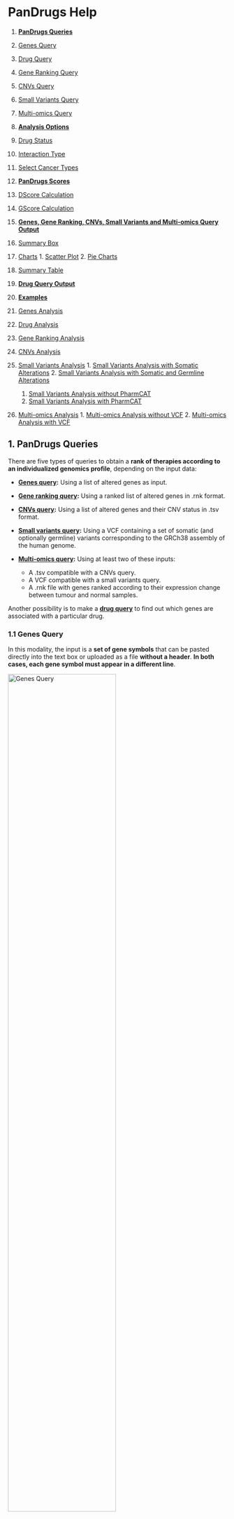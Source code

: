 # PanDrugs Help

1. **[PanDrugs Queries](#!/help#pandrugs-queries)**
  1. [Genes Query](#!/help#genes-query)
  2. [Drug Query](#!/help#drug-query)
  3. [Gene Ranking Query](#!/help#gene-ranking-query)
  4. [CNVs Query](#!/help#cnvs-query)
  5. [Small Variants Query](#!/help#vcf-query)
  6. [Multi-omics Query](#!/help#multi-omics-query)


2. **[Analysis Options](#!/help#analysis-options)**
  1. [Drug Status](#!/help#drugs-status)
  2. [Interaction Type](#!/help#interaction-type)
  3. [Select Cancer Types](#!/help#select-cancer-types)


3. **[PanDrugs Scores](#!/help#pandrugs-scores)**
  1. [DScore Calculation](#!/help#dscore-calculation)
  2. [GScore Calculation](#!/help#gscore-calculation)


4. **[Genes, Gene Ranking, CNVs, Small Variants and Multi-omics Query Output](#!/help#genes-gene-rank-cnvs-vcf-and-multi-omics-query-output)**
  1. [Summary Box](#!/help#summary-box)
  2. [Charts](#!/help#drug-status-level)
    1. [Scatter Plot](#!/help#scatter-plot)
    2. [Pie Charts](#!/help#pie-charts)
  3. [Summary Table](#!/help#summary-table)


5. **[Drug Query Output](#!/help#drug-query-output)**


6. **[Examples](#!/help#examples)**
  1. [Genes Analysis](#!/help#examples-genes-query)
  2. [Drug Analysis](#!/help#examples-drug-query)
  3. [Gene Ranking Analysis](#!/help#examples-gene-ranking-query)
  4. [CNVs Analysis](#!/help#examples-cnvs-query)
  5. [Small Variants Analysis](#!/help#examples-vcf-query)
    1. [Small Variants Analysis with Somatic Alterations](#!/help#examples-vcf-query-somatic-variants)
    2. [Small Variants Analysis with Somatic and Germline Alterations](#!/help#examples-vcf-query-somatic-germline-variants)
      1. [Small Variants Analysis without PharmCAT](#!/help#examples-vcf-query-no-pharmcat)
      2. [Small Variants Analysis with PharmCAT](#!/help#examples-vcf-query-pharmcat)
  6. [Multi-omics Analysis](#!/help#examples-multi-omics-query)
    1. [Multi-omics Analysis without VCF](#!/help#examples-multi-omics-query-wo-vcf)
    2. [Multi-omics Analysis with VCF](#!/help#examples-multi-omics-query-w-vcf)


## 1. PanDrugs Queries<a name="pandrugs-queries"></a>
There are five types of queries to obtain a **rank of therapies according to an individualized genomics profile**, depending on the input data:

  - **[Genes query](#!/help#genes-query):** Using a list of altered genes as input.
  - **[Gene ranking query](#!/help#gene-ranking-query):** Using a ranked list of altered genes in .rnk format.
  - **[CNVs query](#!/help#gene-ranking-query):** Using a list of altered genes and their CNV status in .tsv format.
  - **[Small variants query](#!/help#vcf-query):** Using a VCF containing a set of somatic (and optionally germline) variants corresponding to the GRCh38 assembly of the human genome.
  - **[Multi-omics query](#!/help#multi-omics-query):** Using at least two of these inputs:
    
    - A .tsv compatible with a CNVs query.
    - A VCF compatible with a small variants query.
    - A .rnk file with genes ranked according to their expression change between tumour and normal samples.

Another possibility is to make a **[drug query](#!/help#drug-query)** to find out which genes are associated with a particular drug.

### 1.1 Genes Query<a name="genes-query"></a>
In this modality, the input is a **set of gene symbols** that can be pasted directly into the text box or uploaded as a file **without a header**. **In both cases, each gene symbol must appear in a different line**.

<div style="text-align: left;"><img src="genes-query-01.png" alt="Genes Query" height="70%" width="70%"/>

### 1.2 Drug Query<a name="drug-query"></a>
**A single drug** can be queried to explore its connection with the genes in the database. PanDrugsdb contains information about drug synonyms. So, as you type a drug name, several suggestions matching your query will appear.

<div style="text-align: left;"><img src="drug-query-01.png" alt="Drug Query" height="70%" width="70%"/>

### 1.3 Gene Ranking Query<a name="gene-ranking-query"></a>
In this type of query, it is possible to upload a **ranked list of genes as a [.rnk file](https://software.broadinstitute.org/cancer/software/gsea/wiki/index.php/Data_formats#RNK:_Ranked_list_file_format_.28.2A.rnk.29)**.

This file must consist of two tab-delimited columns containing gene symbols and the ranking metric, respectively. Each gene symbol must appear in a different line. 

The ranking metric will be scaled between 0 and 1 and will be treated as a user-supplied [GScore](#!/help#gscore-calculation), overwriting the pre-computed one.

<div style="text-align: left;"><img src="gene-ranking-query-01.png" alt="Gene Ranking Query" height="70%" width="70%"/>

### 1.4 CNVs Query<a name="cnvs-query"></a>
In this modality, you can upload a **tab-delimited file without headers** formed by two columns. The first one must contain a **gene symbol** per line. The second column must indicate the **CNV status** of the corresponding gene (either "AMP" for amplification or "DEL" for deletion). **Diploid genes must not be listed in this file**.

<div style="text-align: left;"><img src="cnvs-query-01.png" alt="CNVs Query" height="70%" width="70%"/>

### 1.5 Small Variants Query<a name="vcf-query"></a>
In this type of query, you must upload a **[VCF](https://samtools.github.io/hts-specs/VCFv4.2.pdf)** containing somatic and, optionally, germline variants. The genomic coordinates in this VCF must correspond to the GRCh38 assembly of the human genome.

**If the input VCF contains germline variants, there is an option to run [PharmCAT](https://pharmcat.org) and include the [Clinical Pharmacogenetics Implementation Consortium (CPIC)](https://cpicpgx.org) guidelines in the final ranking returned by PanDrugs**. To do so, the **input VCF must contain genotype data with one or two sample columns**. These are the two accepted formats:

- **Ideally**, a VCF with **two sample columns named "tumor" and "normal"** detailing the genotypes of the corresponding variant in each sample. Please note that, while the order of the sample columns is indifferent, **the names must be exactly "tumor" and "normal"**.
- A VCF with a **single sample column** containing somatic and germline variants all together. In this case, **there are no requirements regarding the name of the sample column**.

<div style="text-align: left;"><img src="vcf-query-01.png" alt="Small Variants Query" height="70%" width="70%"/>

To create a new analysis, click on <span style="color:#50AC50">**New variants analysis...**</span> and then select a valid VCF file. You can click on <span style="color:#50AC50">**PharmCAT analysis**</span> and optionally upload a .tsv file with genotypes called outside PharmCAT. Moreover, you can provide a meaningful name for the job. Finally, click on <span style="color:#50AC50">**Submit VCF**</span>.

<div style="text-align: left;"><img src="vcf-query-02.png" alt="New VCF Analysis" height="40%" width="40%"/>

A message indicating that the computation has been successfully submitted will appear. In this message, you will get a link to follow the computation progress.

<div style="text-align: left;"><img src="vcf-query-03.png" alt="Small Variants Query Submission Message" height="40%" width="40%"/>

Moreover, if you come back to the <span style="color:#50AC50">**Small Variants**</span> tab or follow the link, you will notice a progress bar associated with your job. As the computation progresses, the completion of the different steps will be indicated in this progress bar.

<div style="text-align: left;"><img src="vcf-query-04.png" alt="Progress Bar" height="70%" width="70%"/>

During this process, the somatic variants included in the VCF are annotated using Ensembl's [Variant Effect Predictor (VEP)](https://www.ensembl.org/info/docs/tools/vep/index.html) and additional databases. With these annotations, a Variant Score (VScore) is computed for each variant. The final GScore is then calculated as the maximum VScore for the principal transcript of each gene.

If you clicked on <span style="color:#50AC50">**PharmCAT analysis**</span>, the germline variants will be used to query PharmCAT to retrieve the CPIC recommendations.

Finally, when the progress bar is complete, you can query PanDrugsdb and obtain a ranking of treatments **tailored to the provided genomics profile**. If you clicked on <span style="color:#50AC50">**PharmCAT analysis**</span>, PanDrugs output will contain CPIC guidelines (if any) for the ranked drugs and a link to PharmCAT's report.

Moreover, it is possible to download a tab-delimited file with the annotations for each somatic variant and the corresponding VScore by clicking on <span style="color:#50AC50">**Download VScores**</span> or the PharmCAT report by clicking on <span style="color:#50AC50">**PharmCAT report**</span>.

<div style="text-align: left;"><img src="vcf-query-05.png" alt="Progress Bar Completed" height="70%" width="70%"/>

If you are logged in PanDrugs, the results of the query will be stored in your account. You will be able to access any previous analyses done within the last 6 months and select one of them to make a new query. You can register [here](https://pandrugs.sing-group.org/#!/login). **Note that the germline variants used to query PharmCAT are deleted immediately and are not stored in our servers**.

### 1.6 Multi-omics Query<a name="multi-omics-query"></a>
You can perform a multi-omics query in case you have at least two of these inputs for the same patient:

  - CNV data
  - A VCF
  - Expression data

<div style="text-align: left;"><img src="multi-omics-query-01.png" alt="Multi-omics Query" height="100%" width="100%"/>

In this type of query, the expression data can be uploaded as a **[.rnk file](https://software.broadinstitute.org/cancer/software/gsea/wiki/index.php/Data_formats#RNK:_Ranked_list_file_format_.28.2A.rnk.29)**.

This file must consist of two tab-delimited columns containing gene symbols and the ranking metric, respectively. Each gene symbol must appear in a different line and **the ranking metric must reflect the expression change between tumour and normal samples** (e.g. a differential expression test statistic).

The files containing CNV information and the VCF must be as detailed in sections [CNVs Query](#!/help#cnvs-query) and [Small Variants Query](#!/help#vcf-query), respectively.

If expression data is available, PanDrugs will compute the 90th percentile of the expression metric and will assign an expression label to each gene in the .rnk file:

- **Highly Overexpressed:** Genes with an expression metric above the 90th percentile.
- **Overexpressed:** Genes with an expression metric > 0.
- **Underexpressed:** Genes with an expression metric < 0.
- **Not Expressed:** Genes with no expression information (i.e. genes that appear in any other input).

Then, PanDrugs will query its database with the genes with known CNV status information, if available. Moreover, if there is a VCF, PanDrugs runs a small variants query (with an optional call to PharmCAT) as [detailed before](#!/help#vcf-query). The output table will contain annotations for each drug-associated gene, including its SNV, CNV and expression status, when available.

## 2. Analysis Options<a name="analysis-options"></a>

Those queries based on genes ([genes](#!/help#genes-query), a [gene ranking](#!/help#gene-ranking-query), [CNVs](#!/help#cnvs-query) and [small variants](#!/help#vcf-query)) can be adjusted using the panel of analysis options.

PanDrugs2 includes two analysis modes: the **clinical mode**, which filters out experimental drugs and pathway member associations from the query results, and the **discovery mode**, which allows the selection of all possible filters to expand the therapeutic options suggested by PanDrugs.

<div style="text-align: left;"><img src="analysis-options.png" alt="Analysis Options" height="60%" width="60%"/>

### 2.1 Drug Status<a name="drugs-status-level"></a>

Allows filtering therapeutic options according to their approval status for cancer or other pathologies. The options are:

**Cancer:**

- **FDA approved:** FDA-approved drugs for cancer treatment.
- **Clinical trials:** Drugs in clinical trials for cancer treatment.

**Other pathologies:**

- **FDA approved:** FDA-approved drugs for other conditions or pathologies.
- **Clinical trials:** Drugs in clinical trials for the treatment of other conditions or pathologies.
- **Experimental:** Compounds in the pre-clinical stage.

By default, the clinical mode is selected so the results include approved drugs or drugs in clinical trials for cancer or other pathologies.

### 2.2 Interaction Type<a name="interaction-type"></a>

Allows filtering therapeutic options according to the type of drug-gene interaction:

- **Direct target<img src="direct-target-interaction.svg" alt="Direct Target" height="25" width="85" style="vertical-align:middle;"/>:** Show drugs that directly target any input gene that contributes to a disease phenotype (e.g. *BRAF* is a direct target of vemurafenib).

- **Biomarker<img src="biomarker-interaction.svg" alt="Biomarker" height="25" width="85" style="vertical-align:middle;"/>:** Show drugs whose response is associated, based on clinical or pre-clinical evidence, with the genetic status of any input gene (e.g. *BRCA*-mutated cancers responding to PARP inhibitors).

- **Genetic dependency<img src="genetic-dependency-interaction.svg" alt="Pathway Member" height="25" width="135" style="vertical-align:middle;"/>**: Show drugs that target any druggable gene upon which an input gene functionally depends (e.g. patients with *BRAF* GoF treated with BRAF and MEK inhibitors can develop resistance involving MAPK signalling reactivation. Thus, PanDrugs suggests targeting *MAP2K1* in tumours with *BRAF* GoF).

- **Pathway member<img src="pathway-member-interaction.svg" alt="Pathway Member" height="25" width="135" style="vertical-align:middle;"/>:** Show drugs that target any downstream druggable genes within the pathway of the input genes (e.g. patients with mutations in *TSC1/2* respond to downstream inhibition of the mTOR pathway).

By default, the clinical mode is selected so the results include all types of drug-gene interactions except for pathway members.

### 2.3 Select Cancer Types<a name="select-cancer-types"></a>

Allows to filter therapeutic options **approved for specific cancer types**. **Drugs in clinical trials or experimental drugs associated with the input genes will be shown independently of this filter**. If you want your output to only contain approved drugs for the selected cancer types, **you must also filter by FDA-approved drugs for cancer** (see [Drug Status](#!/help#drugs-status-level) section).

By default, all cancer types are selected.

## 3. PanDrugs Scores<a name="pandrugs-scores"></a>

PanDrugs **ranks the results based on** two scores: the **Drug Score (DScore)** and the **Gene Score (GScore)**.

- The **DScore** measures the **suitability of the treatment** according to the drug indication and status, type of drug-gene association and curation level of the sources. It **ranges from -1 to 1**, with the negative values corresponding to resistance and the positive values corresponding to sensitivity.

- The **GScore** measures the **biological relevance of a gene in the tumoral process and its druggability**. It is estimated according to gene essentiality, tumor vulnerability, relevance of the gene in cancer, its druggability level, the biological impact of mutations, the frequency of gene alterations and their clinical implications. The GScore **ranges from 0 to 1**.

### 3.1 DScore Calculation<a name="dscore-calculation"></a>

This score has been calculated according to the drug indication for cancer or other diseases, its approval status and the type of direct drug-gene association (direct target or biomarker). Moreover, the sign of the pre-computed DScore indicates the direction of the drug response (sensitivity or resistance).

| Disease                           | Drug Status     | Druggable Gene | Pre-computed DScore |
| --------------------------------- | --------------- | -------------- | ------------------- |
| Cancer                            | Approved        | Direct target  | ±1                  |
|                                   |                 | Biomarker      | ±0.9                |
| Other (in cancer clinical trials) |                 | Direct target  | ±0.8                |
|                                   |                 | Biomarker      | ±0.7                |
| Cancer                            | Clinical Trials | Direct target  | ±0.6                |
|                                   |                 | Biomarker      | ±0.5                |
| Other                             | Approved        | Direct target  | ±0.4                |
|                                   |                 | Biomarker      | ±0.3                |
|                                   | Clinical Trials | Direct target  | ±0.2                |
|                                   |                 | Biomarker      | ±0.1                |
|                                   | Experimental    | Direct target  | ±0.0008             |
|                                   |                 | Biomarker      | ±0.0004             |

The final DScore reported by PanDrugs depends on the type of query:
  
  - **After a Drug Query:** The table shows the pre-computed DScore of each drug-gene association.

  - **After any other query:** The table shows a final DScore for each individual drug. PanDrugs modifies the pre-computed DScore in absolute value to account for the approval status of the drug, the number of associated genes, their interactions with the drug and the curation level of the sources. The final DScore is then assigned to the maximum modified pre-computed DScore in absolute value multiplied by its original sign. If there are two maximum values with an opposed sign, the final DScore will be positive. Moreover, if the mutation of a drug-associated gene confers <span style="color:#7F0004">**resistance**</span> to the drug and the alteration of another associated gene indicates <span style="color:#2F7658">**sensitivity**</span>, that drug will be assigned the label <img src="response-both.svg" alt="Both" height="35" width="38" style="vertical-align:middle;"/>.

### 3.2 GScore Calculation<a name="gscore-calculation"></a>

PanDrugsdb stores pre-computed GScores for each gene symbol. This score has been calculated according to gene essentiality, tumour vulnerability, the relevance of the gene in cancer and its druggability level.

Depending on the type of query, the GScore can suffer modifications:
  
  - **After a drug, genes or CNVs query:** The GScore is equal to the pre-computed GScore.

  - **After a gene ranking query:** The GScore is computed by scaling the ranking metric between 0 and 1.

  - **After a small variants query:** A Variant Score (VScore) is computed for each variant taking into account their biological impact, their frequency, their clinical implications and the pre-computed GScore of the corresponding gene. The GScore is then calculated as the maximum VScore for the principal isoform of each gene.

  - **After a multi-omics query:** There can be two types of GScores:

    - **For the variants in the VCF:** The GScore is computed from VScores as in a small variants query.
    - **For the genes in the CNV file:** The GScore is computed as in a CNVs Query.

    If a gene has small variants and CNVs, the GScore computed from VScores has priority over the other GScore.
  
Except for the drug queries, the final PanDrugs ranking shows a collapsed GScore for each treatment, which is the maximum GScore among all drug-gene associations. PanDrugs collapsed table can be expanded to retrieve each individual GScore.

## 4. Genes, Gene Ranking, CNVs, Small Variants and Multi-omics Query Output<a name="genes-gene-rank-cnvs-vcf-and-multi-omics-query-output"></a>

Once the query has been completed, a summary box with the execution details, some plots and a summary table with a drug ranking will appear.

### 4.1 Summary Box<a name="summary-box"></a>

This box details the total number of queried genes as well as the number of genes present and absent in PanDrugsdb. Morever, it specifies the type of query in the title and the [analysis options](#!/help#analysis-options) that were selected. If you made a [Small Variants Query](#!/help#vcf-query) with <span style="color:#50AC50">**PharmCAT analysis**</span>, the full PharmCAT's report will be available for download at the summary box.

<div style="text-align: left;"><img src="summary-box-01.png" alt="Summary Box" height="100%" width="100%"/>

### 4.2 Charts<a name="drug-status-level"></a>

#### 4.2.1 Scatter Plot<a name="scatter-plot"></a>

In this plot, the x and y axes represent the DScore and GScore for each drug, respectively. Positive values of the x axis correspond to sensitivity assignations and negative values represent resistance associations.

The ranked therapies are plotted as points with different shapes, colors and sizes:

- **Shape** indicates the type of drug-gene association.
- **Color** indicates the approval status of the drug.
- **Size** is proportional to the final GScore/DScore ratio.

Moreover, we define two thresholds: DScore = 0.7 and GScore = 0.6 to divide the scatter plot into quadrants. The area above both thresholds is shaded in green and includes the drugs labelled as **Best Therapeutic Candidates (BTC)**.

You can click and drag the cursor to select any plot region you want to zoom in. In addition, the scatter plot can be printed or downloaded in different formats (PNG, JPEG, PDF or SVG) by clicking on this icon: <img src="download-icon.png" alt="Download Icon" height="15" width="15"/>.

<div style="text-align: left;"><img src="scatter-plot-01.svg" alt="Scatter Plot" height="80%" width="80%"/>

<div style="text-align: left;"><img src="scatter-plot-02.svg" alt="Scatter Plot Zoom In" height="80%" width="80%"/>

#### 4.2.2 Pie Charts<a name="pie-charts"></a>

**Drugs by approval status**

This chart shows the percentage of ranked therapies in each approval status group (<span style="color:#34BD85">Approved</span>, <span style="color:#FFCD46">Clinical Trials</span> or <span style="color:#337DB5">Experimental</span>).

<div style="text-align: left;"><img src="pie-chart-01.svg" alt="Pie Chart Approval Status" height="70%" width="70%"/>

**Drugs by family**

This chart shows the percentage of ranked therapies that belongs to each drug family.

<div style="text-align: left;"><img src="pie-chart-02.svg" alt="Pie Chart Drug Family" height="70%" width="70%"/>

These two charts can also be printed or downloaded in different formats (PNG, JPEG, PDF or SVG) by clicking on this icon: <img src="download-icon.png" alt="Download Icon" height="18" width="18" style="vertical-align:middle;"/>.

### 4.3 Summary Table<a name="summary-table"></a>

The summary table shows the therapeutic options returned by PanDrugs ranked first by DScore and then by GScore. This table has the following columns:

**1. Gene(s):** Queried genes that have an association with the corresponding drug in PanDrugsdb. Each gene symbol is linked to its page at the [NCBI](https://www.ncbi.nlm.nih.gov/gene).

**2. Drug:** Compound's name. Each drug is linked to its page in [PubChem](https://pubchem.ncbi.nlm.nih.gov).

**3. Interaction:** Drug-gene relationship between the genes and the drug. The value of this column in the collapsed table corresponds to the drug-gene pair with the highest DScore and GScore. Options are:

  - **Direct:** The altered gene is the target or the biomarker of the drug.

    - **Direct target <img src="direct-target-interaction.svg" alt="Direct Target" height="25" width="85" style="vertical-align:middle;"/>**
    - **Biomarker <img src="biomarker-interaction.svg" alt="Biomarker" height="25" width="85" style="vertical-align:middle;"/>**

  - **Indirect:** The drug's target is a gene related to the altered one.

    - **Pathway member<img src="pathway-member-interaction.svg" alt="Pathway Member" height="25" width="135" style="vertical-align:middle;"/>**
    <!-- - Genetic dependency <img src="genetic-dependency-interaction.svg" alt="Genetic Depedency" height="14" width="85"/> -->

**4. Drug status:** Approval status and cancer prescription for the approved drugs.

**5. Type of therapy:** Only available for drugs approved for cancer treatment. Options are:

  - **Targeted therapy:** Drugs that specifically attack cancer cells.
  - **Chemotherapy:** Drugs that kill fast-growing cells.
  - **Immunotherapy:** Drugs that boost or change how the immune system works in order to fight against cancer.
  - **Hormone therapy:** Suppression of certain hormones that can prompt or help in the tumor growth.
  - **Photodynamic therapy:** Use of light-sensitive drugs, called photosensitizing agents, along with light to kill cancer cells.

**6. Drug response:** <img src="response-sensitivity.svg" alt="Sensitivity" height="35" width="70" style="vertical-align:middle;"/> or <img src="response-resistance.svg" alt="Resistance" height="35" width="75" style="vertical-align:middle;"/> response, based on the gene alteration. Alerts are included in this area:

  - <img src="response-both.svg" alt="Both" height="35" width="38" style="vertical-align:middle;"/> If there is a predicted <span style="color:#7F0004">**resistance**</span> response to a drug based on a particular gene and another gene indicates <span style="color:#2F7658">**sensitivity**</span>, that drug will be assigned the label <span style="color:#295876">**both**</span> in the Drug response column. These indications should be reviewed to decide drug's suitability for a particular case, as sometimes the <span style="color:#2F7658">**sensitivity**</span> or <span style="color:#7F0004">**resistance**</span> response is dependent on a particular type of alteration. 
  - <img src="response-alert.svg" alt="Exclamation Mark" height="35" width="35" style="vertical-align:middle;"/> Sometimes, an exclamation mark appears as a warning, indicating that some information based on expert knowledge has to be taken into account.

**7. Family:** Drug family to which the compound belongs to. It is based on the [KEGG's Target-based Classification of Drugs](https://www.genome.jp/kegg-bin/get_htext?br08310.keg) and the [Connectivity Map (CMAP)](https://www.broadinstitute.org/connectivity-map-cmap) classification.

**8. Source(s):** Source(s) where the drug-gene interaction comes from. Each source name links to the original resource. Sources are:

  <img src="pandrugs-sources.png" alt="PanDrugs Sources" height="750" width="500" style="horizontal-align:left;"/>

**9. DScore:** Measures the suitability of the treatment. It ranges from -1 to 1, with the negative values corresponding to resistance and the positive values corresponding to sensitivity. For further information, please refer to [DScore Calculation](#!/help#dscore-calculation) section.

**10. GScore:** Measures the biological relevance of the gene in the tumoral process and its druggability. It ranges from 0 to 1. For further information, please refer to [GScore Calculation](#!/help#gscore-calculation) section.

**11. BTC:** The Best Therapeutic Candidates, with DScore > 0.7 and GScore > 0.6, are highlighted with a yellow star <img src="btc.png" alt="Best Therapeutic Candidate" height="25" width="25" style="vertical-align:middle;"/> in the BTC column.
  
**12. PharmCAT:** This column will appear after a [Small Variants Query](#!/help#vcf-query) or a [Multi-omics Query](#!/help#multi-omics-query) with <span style="color:#50AC50">**PharmCAT analysis**</span>. The drugs with CPIC recommendations will be labelled with one of these icons:

  - <img src="strongly-recommended.svg" alt="Strongly Recommended" height="35" width="35" style="vertical-align:middle;"/> **Strongly Recommended:** There is **strong** evidence to **recommend** the administration of this drug according to patient's germline variants.
  - <img src="moderately-recommended.svg" alt="Moderately Recommended" height="35" width="35" style="vertical-align:middle;"/> **Moderately Recommended:** There is **moderate** evidence to **recommend** the administration of this drug according to patient's germline variants.
  - <img src="warning.svg" alt="Warning" height="35" width="35" style="vertical-align:middle;"/> **Warning:** There are **several recommendations** for the same drug-variant association. These indications should be reviewed to decide which recommendation to follow based on the patient's population. 
  - <img src="moderately-not-recommended.svg" alt="Moderately not Recommended" height="35" width="35" style="vertical-align:middle;"/> **Moderately not Recommended:** There is **moderate** evidence to **not recommend** the administration of this drug according to patient's germline variants.
  - <img src="strongly-not-recommended.svg" alt="Strongly not Recommended" height="35" width="35" style="vertical-align:middle;"/> **Strongly not Recommended:** There is **strong** evidence to **not recommend** the administration of this drug according to patient's germline variants.

  All these icons are linked to the corresponding drug section in PharmCAT's report, which further explains the administration recommendation. The full PharmCAT's report can be downloaded from the [summary box](#!/help#summary-box).

**13. SNV:** This column will appear after a [Multi-omics Query](#!/help#multi-omics-query) with a VCF. A drug will be labelled with this icon <img src="small-variants.svg" alt="SNV" height="35" width="35" style="vertical-align:middle;"/> when any of its associated genes presents a somatic variant.

**14. CNV:** This column will appear after a [Multi-omics Query](#!/help#multi-omics-query) with a CNV file or a [CNVs Query](#!/help#cnvs-query). A drug will be labelled with this icon <img src="cnvs.svg" alt="CNV" height="35" width="35" style="vertical-align:middle;"/> when any of its associated genes presents a CNV (either an <!--<span style="color:#FFA42B">Amplification</span>--><img src="amplification.svg" alt="Sensitivity" height="40" width="85" style="vertical-align:middle;"/> or <!--<span style="color:#6E66D4">Deletion</span>--><img src="deletion.svg" alt="Sensitivity" height="40" width="60" style="vertical-align:middle;"/>).

**15. Expression:** This column will appear after a [Multi-omics Query](#!/help#multi-omics-query) with expression data. A drug will be labelled with this icon <img src="expression.svg" alt="Expression" height="35" width="35" style="vertical-align:middle;"/> when any of its associated genes is labelled as

  - <img src="highly-overexpressed-oncogene.svg" alt="Highly Overexpressed Oncogene" height="35" width="35" style="vertical-align:middle;"/> Highly Overexpressed <!--Oncogene-->Gene
  - <img src="overexpressed.svg" alt="Overexpressed" height="35" width="35" style="vertical-align:middle;"/> Overexpressed
  - <img src="underexpressed.svg" alt="Underexpressed" height="35" width="35" style="vertical-align:middle;"/> Underexpressed

Each row has **ADDITIONAL INFORMATION** that can be expanded clicking on the <img src="plus.png" alt="Expand Icon" height="18" width="20" style="vertical-align:middle;"/> button. Columns 6, 8 to 10 and 13 to 15 are further detailed for each gene involved in the drug assignation. Moreover, a new section for each gene is shown on the left. This section contains:

  - A sentence explaining the association between the drug and the gene.

  - The type of drug-gene ineraction for that gene. When this interaction is of type pathway member <img src="pathway-member-interaction.svg" alt="Pathway Member" height="25" width="135" style="vertical-align:middle;"/>, there is a button that shows a pop-up with a summary of the KEGG pathways the gene is involved in. Each pathway name has a link to a KEGG's visualization with the affected and targeted genes highlighted.

  - The type of alteration that drives the <span style="color:#2F7658">**sensitivity**</span>/<span style="color:#7F0004">**resistance**</span>/<span style="color:#295876">**both**</span> drug response.

  - A link to [PubMed](https://pubmed.ncbi.nlm.nih.gov) and [ClinicalTrials.gov](https://clinicaltrials.gov/ct2/home) with additional information regarding the drug-gene association.

  - **After a query with a VCF (either a [Small Variants](#!/help#vcf-query) or [Multi-omics Query](#!/help#multi-omics-query)):** Annotations for the variant affecting the gene are provided.

  - **After a [Multi-omics Query](#!/help#multi-omics-query):** A sentence explaning the coherence between the alterations found in the different input files is provided.

## 5. Drug Query Output<a name="drug-query-output"></a>

After making a [drug query](#!/help#drug-query) to retrieve the genes associated with a particular drug, the result consists of a summary box and a summary table similar to the one returned by other types of queries.

In this case, the summary box details the genes associated with the input drug according to PanDrugsdb. Moreover, it specifies the drug status and type of therapy.

<div style="text-align: left;"><img src="summary-box-02.png" alt="Summary Box After Drug Query" height="100%" width="100%"/>

In the [summary table](#!/help#summary-table), each row represents a gene associated with the input drug. The reported DScore and GScore are the pre-computed ones.

## 6. Examples<a name="examples"></a>

### 6.1. Genes Analysis<a name="examples-genes-query"></a>

Load <span style="color:#50AC50">**Example 3**</span> from [Genes Query tab](#!/query?tab=genes).

This list contains the genes involved in the PI3K-AKT-mTOR signaling pathway, which plays an important role in proliferation.

<div style="text-align: left;"><img src="genes-query-example-input.png" alt="Genes Query Input" height="100%" width="100%"/>

Do not modify any of the <span style="color:#50AC50">**Analysis options**</span> and click on the <span style="color:#50AC50">**Query**</span> button.

<u>**Output Interpretation**</u>

In the results page, you will see a summary box with the execution details, some plots and a summary table with the drug ranking (see [Genes, Gene Ranking, CNVs, Small Variants and Multi-omics Query Output](#!/help#genes-gene-rank-cnvs-vcf-and-multi-omics-query-output) section for further details).

Among the Best Therapeutic Candidates <img src="btc.png" alt="Best Therapeutic Candidate" height="20" width="20" style="vertical-align:middle;"/>, PanDrugs suggests Temsirolimus and Alpelisib.

<div style="text-align: left;"><img src="scatter-plot-02.svg" alt="Scatter Plot Genes Query" height="80%" width="80%"/>

If you take a look to the summary table, you will see that these two drugs have the highest DScore and GScore in the ranking. Also, they have multiple associations with several input genes, being the one with the highest DScore and GScore:

- A pathway member <img src="pathway-member-interaction.svg" alt="Pathway Member" height="25" width="135" style="vertical-align:middle;"/> for Temsirolimus
- A direct target <img src="direct-target-interaction.svg" alt="Direct Target" height="25" width="85" style="vertical-align:middle;"/> for Alpelisib

Moreover, Temsirolimus and Alpelisib are both targeted therapies approved for cancer and belong to the mTOR inhibitor and PI3K inhibitor families respectively.

<div style="text-align: left;"><img src="genes-query-output-01.png" alt="Genes Query Summary Table Collapsed" height="100%" width="100%"/>

If you expand Temsirolimus row by clicking on the <img src="plus.png" alt="Expand Icon" height="18" width="20" style="vertical-align:middle;"/> button you will notice that this drug suggestion is based on:

1. A pathway member association with *AKT1*, *AKT2*, *PDPK1*, *PIK3CA*, *PIK3R1*, *PIK3R2*, *RHEB*, *TSC1* and *TSC2*, which are downstream *MTOR*. You can click on <span style="color:#50AC50">**See pathways**</span> to retrieve more information regarding the functional pathways in which they are involved.
2. A direct target inhibition: *MTOR*.
3. Two response biomarkers: *PIK3CA* and *PTEN*.

You may also notice one alert <img src="response-alert.svg" alt="Exclamation Mark" height="25" width="25" style="vertical-align:middle;"/> in the **Drug response** column. This alert indicates that a *PTEN* deficiency is associated with reduced sensitivity to the drug.

<div style="text-align: left;"><img src="genes-query-output-02.png" alt="Genes Query Summary Table Expanded" height="100%" width="100%"/>

### 6.2. Drug Analysis<a name="examples-drug-query"></a>

<!--
[Query Palbociclib.](#!/query?tab=drugs)

Palbociclib is a targeted therapy approved in the treatment of breast cancer.

<div style="text-align: left;"><img src="drug-query-example-input.png" alt="Drug Query Input" height="50%" width="50%"/>

Click on the <span style="color:#50AC50">**Query**</span> button.

<u>**Output Interpretation**</u>

In the results page, you will see a summary box and a summary table similar to the one returned by other types of queries (see [Drug Query Output](#!/help#drug-query-output) section for further details).

<div style="text-align: left;"><img src="drug-query-output-01.png" alt="Drug Query Summary Box" height="100%" width="100%"/>

In the summary table, each row represents a gene associated with Palbociclib. We can observe examples for different drug-gene interaction categories:

- **Direct targets:** Such as *CDK4* or *CDK6*.
- **Biomarkers:** Such as *ERBB2*.

<div style="text-align: left;"><img src="drug-query-output-02.png" alt="Drug Query Summary Table Collapsed" height="100%" width="100%"/>
-->
[Query Temsirolimus.](#!/query?tab=drugs)

Temsirolimus is a targeted therapy approved in the treatment of kidney cancer.

<div style="text-align: left;"><img src="drug-query-example-input.png" alt="Drug Query Input" height="50%" width="50%"/>

Click on the <span style="color:#50AC50">**Query**</span> button.

<u>**Output Interpretation**</u>

In the results page, you will see a summary box and a summary table similar to the one returned by other types of queries (see [Drug Query Output](#!/help#drug-query-output) section for further details).

<div style="text-align: left;"><img src="drug-query-output-01.png" alt="Drug Query Summary Box" height="90%" width="90%"/>

In the summary table, each row represents a gene associated with Temsirolimus. We can observe examples for each one of the drug-gene interaction categories:

- **Direct targets:** Such as *MTOR*.
- **Biomarkers:** Such as *BRAF* or *KRAS*. Notice that *PTEN* entry has an alert <img src="response-alert.svg" alt="Exclamation Mark" height="25" width="25" style="vertical-align:middle;"/> that indicates that a *PTEN* deficiency is associated with reduced sensitivity to Temsirolimus.
- **Pathway members:** Such as *PIK3CA*, which is downstream the direct target *MTOR*.

<div style="text-align: left;"><img src="drug-query-output-02.png" alt="Drug Query Summary Table Collapsed" height="100%" width="100%"/>

### 6.3. Gene Ranking Analysis<a name="examples-gene-ranking-query"></a>

[Load example for a lung adenocarcinoma patient from the TCGA.](#!/query?tab=generank)

This example corresponds to patient [TCGA-91-6847](https://www.cbioportal.org/patient?studyId=luad_tcga_pan_can_atlas_2018&caseId=TCGA-91-6847), who harbors an amplification in *EGFR* that leads to an increased expression of this gene. The example RNK file contains the top 500 highly expressed genes. The ranking metric in this case is the statistic of the differential expression test.

<div style="text-align: left;"><img src="gene-ranking-query-example-input.png" alt="Gene Ranking Query Input" height="100%" width="100%"/>

Load the RNK file, do not modify any of the <span style="color:#50AC50">**Analysis options**</span> and click on the <span style="color:#50AC50">**Query**</span> button.

<u>**Output Interpretation**</u>

In the results page, you will see a summary box with the execution details, some plots and a summary table with the drug ranking (see [Genes, Gene Ranking, CNVs, Small Variants and Multi-omics Query Output](#!/help#genes-gene-rank-cnvs-vcf-and-multi-omics-query-output) section for further details).

These results can be interpreted as the ones obtained after a [Genes Analysis](#!/help#examples-genes-query), but keep in mind that the GScores are dependent on the ranking metric in the input.

For this example, PanDrugs finds a handfull of Best Therapeutic Candidates <img src="btc.png" alt="Best Therapeutic Candidate" height="20" width="20" style="vertical-align:middle;"/> with GScores = 1. 

<div style="text-align: left;"><img src="gene-ranking-query-output-01.svg" alt="Scatter Plot Gene Ranking Query" height="80%" width="80%"/>

Please, order the summary table by descending GScore in order to visualize the results.

<div style="text-align: left;"><img src="gene-ranking-query-output-02.png" alt="Gene Ranking Query Summary Table Collapsed" height="100%" width="100%"/>

If we take a closer look to the RNK file and expand any row by clicking on the <img src="plus.png" alt="Expand Icon" height="18" width="20" style="vertical-align:middle;"/> button, we will notice that the gene that is driving these results is the top most overexpressed one: *CALML5*, with a GScore = 1.

<div style="text-align: left;"><img src="gene-ranking-query-output-03.png" alt="Gene Ranking Query Summary Table Expanded" height="100%" width="100%"/>

This gene has no direct association to any drug in PanDrugsdb. Nevertheless, *CALML5* is involved in a lot of different pathways and some of the downstream genes do have direct associations with PanDrugs therapies. Thus, all these Best Therapeutic Candidates are obtained via pathway member <img src="pathway-member-interaction.svg" alt="Pathway Member" height="25" width="135" style="vertical-align:middle;"/> associations.

### 6.4 CNVs Analysis<a name="examples-cnvs-query"></a>

[Load example for a breast invasive carcinoma patient from the TCGA.](#!/query?tab=cnv)

This example corresponds to patient [TCGA-D8-A1JD](https://www.cbioportal.org/patient?studyId=brca_tcga&caseId=TCGA-D8-A1JD), who harbors a deletion in *BRCA2* gene that leads to a decreased expression of this gene. The example file contains all the CNVs detected for this patient.

<div style="text-align: left;"><img src="cnvs-query-example-input.png" alt="CNVs Query Input" height="100%" width="100%"/>

Load the example file, do not modify any of the <span style="color:#50AC50">**Analysis options**</span> and click on the <span style="color:#50AC50">**Query**</span> button.

<u>**Output Interpretation**</u>

In the results page, you will see a summary box with the execution details, some plots and a summary table with the drug ranking (see [Genes, Gene Ranking, CNVs, Small Variants and Multi-omics Query Output](#!/help#genes-gene-rank-cnvs-vcf-and-multi-omics-query-output) section for further details).

These results can be interpreted as the ones obtained after a [Genes Analysis](#!/help#examples-genes-query).

In this case, PanDrugs does not find Best Therapeutic Candidates <img src="btc.png" alt="Best Therapeutic Candidate" height="20" width="20" style="vertical-align:middle;"/> because no gene with CNV information has a GScore > 0.6.

<!--
Among the Best Therapeutic Candidates, PanDrugs suggests...
-->

<div style="text-align: left;"><img src="cnvs-query-output-01.svg" alt="Scatter Plot CNVs Query" height="80%" width="80%"/>

However, we know that patients with a deletion in *BRCA2* are susceptible to PARP inhibitors. If we scroll down the table, we'll discover some drugs from this family that have a biomarker <img src="biomarker-interaction.svg" alt="Biomarker" height="25" width="85" style="vertical-align:middle;"/> association with *BRCA2* and a DScore > 0.7.

<div style="text-align: left;"><img src="cnvs-query-output-02.png" alt="CNVs Query Summary Table Collapsed" height="100%" width="100%"/>

If we expand any of these rows by clicking on the <img src="plus.png" alt="Expand Icon" height="18" width="20" style="vertical-align:middle;"/>, we'll confirm that *BRCA2* is indeed deleted in this patient.

<div style="text-align: left;"><img src="cnvs-query-output-03.png" alt="CNVs Query Summary Table Expanded" height="100%" width="100%"/>

### 6.5. Small Variants Analysis<a name="examples-vcf-query"></a>

#### 6.5.1 Small Variants Analysis with Somatic Alterations<a name="examples-vcf-query-somatic-variants"></a>

[Load example for a breast invasive carcinoma patient from the TCGA.](#!/query?tab=vcfrank)

This example corresponds to patient [TCGA-D8-A1JD](https://www.cbioportal.org/patient?studyId=brca_tcga&caseId=TCGA-D8-A1JD), who harbors two mutations in *PIK3CA*. The VCF contains patient's somatic variants without any germline alteration, so in this example we cannot select <span style="color:#50AC50">**PharmCAT analysis**</span>.

<div style="text-align: left;"><img src="vcf-query-example-input-01.png" alt="Small Variants Query with Somatic Alterations: Input 1" height="40%" width="40%"/>

First, load the VCF, do not click on <span style="color:#50AC50">**PharmCAT analysis**</span> and click on the <span style="color:#50AC50">**Submit VCF**</span> button. 

If you come back to the Small Variants tab, you will notice a progress bar associated to your job. As the computation progresses, the completion of the different steps will be indicated in this progress bar. In this example, PanDrugs will annotate the somatic variants and compute GScores from VScores. For more details, please refer to the [Small Variants Query](#!/help#vcf-query) section.

When the progress bar is complete, do not modify any of the <span style="color:#50AC50">**Analysis Options**</span> and click on the <span style="color:#50AC50">**Query with affected genes**</span> button. Please note that at this point it is also possible to download a tab delimited file with the annotations for each somatic variant and the corresponding VScore by clicking on <span style="color:#50AC50">**Download VScores**</span>.

<div style="text-align: left;"><img src="vcf-query-example-input-02.png" alt="Small Variants Query with Somatic Alterations: Input 2" height="100%" width="100%"/>

<u>**Output interpretation**</u>

In the results page, you will see a summary box with the execution details, some plots and a summary table with the drug ranking (see [Genes, Gene Ranking, CNVs, Small Variants and Multi-omics Query Output](#!/help#genes-gene-rank-cnvs-vcf-and-multi-omics-query-output) section for further details).

These results can be interpreted as the ones obtained after a Genes Query, but keep in mind that these GScores also take into account the biological impact, the frequency and the clinical implications of the somatic variants in the VCF.

In this case, PanDrugs does not find Best Therapeutic Candidates <img src="btc.png" alt="Best Therapeutic Candidate" height="20" width="20" style="vertical-align:middle;"/> because no gene has a GScore > 0.6.

<div style="text-align: left;"><img src="vcf-query-output-01.svg" alt="Small Variants Query with Somatic Alterations: Scatter Plot" height="80%" width="80%"/>

Nevertheless, the top scoring drugs such as Alpelisib, Copanlisib and Idelalisib  are all PI3K inhibitors with DScore > 0.7.

<div style="text-align: left;"><img src="vcf-query-output-02.png" alt="Small Variants Query with Somatic Alterations: Summary Table Collapsed" height="100%" width="100%"/>

If we expand any of these rows by clicking on the <img src="plus.png" alt="Expand Icon" height="18" width="20" style="vertical-align:middle;"/>, we'll confirm that *PIK3CA* is indeed mutated in this patient.

<!-- Update image -->
<div style="text-align: left;"><img src="vcf-query-output-03.png" alt="Small Variants Query with Somatic Alterations: Summary Table Expanded" height="100%" width="100%"/>

#### 6.5.2 Small Variants Analysis with Somatic and Germline Alterations<a name="examples-vcf-query-somatic-germline-variants"></a>

##### 6.5.2.1 Small Variants Analysis without PharmCAT<a name="examples-vcf-query-no-pharmcat"></a>

[Load example for a colon adenocarcinoma patient with synthetic germline variants.](#!/query?tab=vcfrank)

This example corresponds to a colon adenocarcinoma patient<!--who harbors an alteration in *PIK3CA* gene (p.His1047Arg)-->. The VCF contains patient's somatic variants as well as made up germline variants to simulate how PharmCAT analysis would enrich the final drug ranking in a real case scenario.

<div style="text-align: left;"><img src="vcf-query-example-input-03.png" alt="Small Variants Query with Somatic and Germline Alterations: Input 1" height="40%" width="40%"/>

First, load the VCF, do not click on <span style="color:#50AC50">**PharmCAT analysis**</span> and click on the <span style="color:#50AC50">**Submit VCF**</span> button. 

If you come back to the Small Variants tab, you will notice a progress bar associated to your job. As the computation progresses, the completion of the different steps will be indicated in this progress bar. In this example, PanDrugs will annotate the somatic variants and compute GScores from VScores. For more details, please refer to the [Small Variants Query](#!/help#vcf-query) section.

When the progress bar is complete, do not modify any of the <span style="color:#50AC50">**Analysis Options**</span> and click on the <span style="color:#50AC50">**Query with affected genes**</span> button. Please note that at this point it is also possible to download a tab delimited file with the annotations for each somatic variant and the corresponding VScore by clicking on <span style="color:#50AC50">**Download VScores**</span>.

<div style="text-align: left;"><img src="vcf-query-example-input-04.png" alt="Small Variants Query with Somatic and Germline Alterations: Input 2" height="100%" width="100%"/>

<u>**Output interpretation**</u>

In the results page, you will see a summary box with the execution details, some plots and a summary table with the drug ranking (see [Genes, Gene Ranking, CNVs, Small Variants and Multi-omics Query Output](#!/help#genes-gene-rank-cnvs-vcf-and-multi-omics-query-output) section for further details).

These results can be interpreted as the ones obtained after a Genes Query, but keep in mind that these GScores also take into account the biological impact, the frequency and the clinical implications of the somatic variants in the VCF.

For this example, PanDrugs finds several Best Therapeutic Candidates <img src="btc.png" alt="Best Therapeutic Candidate" height="20" width="20" style="vertical-align:middle;"/>. Note that the Drug response column shows an alert <img src="response-alert.svg" alt="Exclamation Mark" height="25" width="25" style="vertical-align:middle;"/> for MEK inhibitors. 

<div style="text-align: left;"><img src="vcf-query-output-04.png" alt="Small Variants Query with Somatic and Germline Alterations: Summary Table Collapsed" height="100%" width="100%"/>

If you position your cursor on top of this icon, you will discover that drugs from this family do not provide any benefit for *KRAS*-mutant patients such as this one.

<div style="text-align: left;"><img src="vcf-query-output-05.png" alt="Small Variants Query with Somatic and Germline Alterations: Summary Table Expanded" height="100%" width="100%"/>

If you are interested in a drug repurposing approach using an hormone therapy, you may want to consider Tamoxifen (DScore = 0.9110; GScore = 0.7480), which is approved for breast cancer.

#### 6.5.2.1 Small Variants Analysis with PharmCAT<a name="examples-vcf-query-pharmcat"></a>

Let's enrich the output of the [Small Variants Analysis without PharmCAT](#!/help#examples-vcf-query-no-pharmcat) with CPIC recommendations. [Load example for a breast invasive carcinoma patient from the TCGA.](#!/query?tab=vcfrank)

<div style="text-align: left;"><img src="vcf-query-example-input-05.png" alt="Small Variants Query with Somatic and Germline Alterations - PharmCAT Analysis: Input 1" height="40%" width="40%"/>

Again, load the VCF, but this time click on <span style="color:#50AC50">**PharmCAT analysis**</span>, load the example TSV with the *CYP2D6* genotype called outside PharmCAT and click on the <span style="color:#50AC50">**Submit VCF**</span> button. 

PanDrugs will annotate the somatic variants and compute GScores from VScores. In addition, PanDrugs will query PharmCAT with the germline variants in order to retrieve the CPIC recommendations for the drugs shown in the final ranking. For more details, please refer to the [Small Variants Query](#!/help#vcf-query) section.

When the progress bar is complete, do not modify any of the <span style="color:#50AC50">**Analysis Options**</span> and click on the <span style="color:#50AC50">**Query with affected genes**</span> button. Please note that at this point it is also possible to download a tab delimited file with the annotations for each somatic variant and the corresponding VScore by clicking on <span style="color:#50AC50">**Download VScores**</span>. Moreover, you can download PharmCAT's report by clicking on <span style="color:#50AC50">**PharmCAT report**</span>.

<div style="text-align: left;"><img src="vcf-query-example-input-06.png" alt="Small Variants Query with Somatic and Germline Alterations - PharmCAT Analysis: Input 2" height="100%" width="100%"/>

<u>**Output interpretation**</u>

The results page will look exactly the same as the the output of the [Small Variants Analysis without PharmCAT](#!/help#examples-vcf-query-no-pharmcat). However, the summary table will show an additional column named **PharmCAT**.

Please, take a look at Tamoxifen entry. There is a PharmCAT label that indicates that this patient has germline variants that are associated with Adverse Drug Reactions to this drug. If you click on the icon, you will be redirected to this Tamoxifen's section in PharmCAT's report, which further explains the administration recommendation.

<!--
If you look for Fluorouracil (DScore = 0.8110; GScore = 0.4710) you will see a PharmCAT label that indicates that this patient has germline variants that are associated with Adverse Drug Reactions to this drug. If you click on the icon, you will be redirected to this Fluorouracil's section in PharmCAT's report, which further explains the administration recommendation.
-->
 
<div style="text-align: left;"><img src="vcf-query-output-06.png" alt="Small Variants Query with Somatic and Germline Alterations - PharmCAT Analysis: Summary Table Collapsed" height="100%" width="100%"/>

Moreover, the full PharmCAT's report can be downloaded from the summary box at the top of the page.

<div style="text-align: left;"><img src="vcf-query-output-07.png" alt="Small Variants Query with Somatic and Germline Alterations - PharmCAT Analysis: Summary Box" height="100%" width="100%"/>

### 6.6. Multi-omics Analysis<a name="examples-multi-omics-query"></a>

For this example, we are using small variant, CNV and expression data from patient [TCGA-D8-A1JD](https://www.cbioportal.org/patient?studyId=brca_tcga&caseId=TCGA-D8-A1JD). This patient harbors mutations in *PIK3CA* and a deletion in *BRCA2* that leads to a decreased expression of this gene. 

We have already analyzed data from this patient in the [CNVs Analysis](#!/help#examples-cnvs-query) and the [Small Variants Analysis](#!/help#examples-vcf-query) sections. In the following example we will show how PanDrugs' results can be expanded using different omics data from the same patient.

#### 6.6.1 Multi-omics Analysis without VCF<a name="examples-multi-omics-query-wo-vcf"></a>

[Load example for a breast invasive carcinoma patient from the TCGA.](#!/query?tab=multiomics)

<div style="text-align: left;"><img src="multi-omics-query-example-input-01.png" alt="Multi-omics Query without VCF Input" height="100%" width="100%"/>

First, upload both the example CNV and expression RNK files. Do not click on <span style="color:#50AC50">**With variant analysis**</span>, do not modify any of the <span style="color:#50AC50">**Analysis Options**</span> and click on the <span style="color:#50AC50">**Query**</span> button.

<u>**Output Interpretation**</u>

In the results page, you will see a summary box with the execution details, some plots and a summary table with the drug ranking (see [Genes, Gene Ranking, CNVs, Small Variants and Multi-omics Query Output](#!/help#genes-gene-rank-cnvs-vcf-and-multi-omics-query-output) section for further details).

These results can be interpreted as the ones obtained after a Genes Query.

PanDrugs finds several Best Therapeutic Candidates <img src="btc.png" alt="Best Therapeutic Candidate" height="20" width="20" style="vertical-align:middle;"/> based on CNV and expression evidences. Tamoxifen is the drug with highest combined DScore and GScore (DScore = 0.9810; GScore = 0.6606).

<div style="text-align: left;"><img src="multi-omics-query-output-01.png" alt="Multi-omics Query without VCF Summary Table Collapsed" height="100%" width="100%"/>

If we expand Tamoxifen row by clicking on the <img src="plus.png" alt="Expand Icon" height="18" width="20" style="vertical-align:middle;"/>, we will get futher information about the type of gene alterations that are contributing to PanDrugs ranking:

  - A deletion in *CYSLTR2*.
  - An amplification in *RIPK2*, which induces the overexpression of this gene.
  - A highly overexpressed gene such as *CCNA2*, which is a biomarker of the response to Tamoxifen.

<div style="text-align: left;"><img src="multi-omics-query-output-02.png" alt="Multi-omics Query without VCF Summary Table Expanded" height="100%" width="100%"/>

#### 6.6.2 Multi-omics Analysis with VCF<a name="examples-multi-omics-query-w-vcf"></a>

[Load example for a breast invasive carcinoma patient from the TCGA.](#!/query?tab=multiomics)

The VCF contains patient's somatic variants without any germline alteration, so in this example we cannot select <span style="color:#50AC50">**PharmCAT analysis**</span>.

**Important: If you are logged in**, you will be able to select any of the VCFs that you have previously annotated. These **annotations are stored** in your personal account **up to 6 months**, so they can be queried many times. **If you are a guest user**, you can do this type of analysis **right after a [Small Variants Query](#!/help#vcf-query) with the VCF** of interest.

For the sake of this example, we will run this analysis from scratch.

First, go to the Small Variants Query tab and load the VCF as indicated in section [Small Variants Analysis without PharmCAT](#!/help#examples-vcf-query-no-pharmcat). Please, **do not** click on <span style="color:#50AC50">**PharmCAT analysis**</span>.

<!-- Update image -->
<div style="text-align: left;"><img src="vcf-query-example-input-01.png" alt="Multi-omics Query with VCF Input 1" height="40%" width="40%"/>

<div style="text-align: left;"><img src="vcf-query-example-input-02.png" alt="Multi-omics Query with VCF Input 2" height="100%" width="100%"/>

Once the progress bar is complete, return to the Multi-omics Query tab.

Then, click on <span style="color:#50AC50">**With variant analysis**</span> and select the VCF you just annotated from the list. Also, upload both the example CNV and expression RNK files. Keep in mind that you can choose just one of them, but we want to show you how a complete Multi-omics Analysis looks like.

<div style="text-align: left;"><img src="multi-omics-query-example-input-02.png" alt="Multi-omics Query with VCF Input 3" height="100%" width="100%"/>

Finally, do not modify any of the <span style="color:#50AC50">**Analysis Options**</span> and click on the <span style="color:#50AC50">**Query**</span> button.

<u>**Output Interpretation**</u>

In the results page, you will see a summary box with the execution details, some plots and a summary table with the drug ranking (see [Genes, Gene Ranking, CNVs, Small Variants and Multi-omics Query Output](#!/help#genes-gene-rank-cnvs-vcf-and-multi-omics-query-output) section for further details).

These results can be interpreted as the ones obtained after a Genes Query, but keep in mind that the GScores have been computed in two ways:

- For the genes in the CNV file or the Highly Overexpressed <!--Oncogenes-->Genes found in the RNK file, the GScores are the pre-computed ones. These scores have been calculated according to gene essentiality, tumor vulnerability, relevance of the gene in cancer and its druggability level.

- For the somatic variants found in the VCF, the GScores also take into account the biological impact, the frequency and the clinical implications of these variants.

If a gene is found in the VCF and any other input file, the GScore computed from VScores has priority over the pre-computed GScore.

PanDrugs finds several Best Therapeutic Candidates <img src="btc.png" alt="Best Therapeutic Candidate" height="20" width="20" style="vertical-align:middle;"/> based on small variant, CNV and expression evidences. Tamoxifen is, again, the drug with highest combined DScore and GScore (DScore = 0.9910; GScore = 0.6606).

<div style="text-align: left;"><img src="multi-omics-query-output-03.png" alt="Multi-omics Query without VCF Summary Table Collapsed" height="100%" width="100%"/>

If we expand Tamoxifen row by clicking on the <img src="plus.png" alt="Expand Icon" height="18" width="20" style="vertical-align:middle;"/>, we will get futher information about the type of gene alterations that are contributing to PanDrugs ranking:

  - A deletion in *CYSLTR2*.
  - A mutation in *PIK3CA*.
  - A highly overexpressed gene such as *CCNA2*, which is a biomarker of the response to Tamoxifen.

<!-- Update image -->
<div style="text-align: left;"><img src="multi-omics-query-output-04.png" alt="Multi-omics Query without VCF Summary Table Expanded" height="100%" width="100%"/>

Please note that the GScore for Tamoxifen did not change when adding the VCF because the gene that is driving this score is *CYSLTR2*, which has a CNV. However, the DScore increased because there were more input genes associated to the drug.

<!-- 
## 7. Database versions for VCF annotation <a name="database-versions-for-vcf-annotation"></a>

**Variant Effect Predictor** Ensembl Release 90

**COSMIC** Release v84 for HG19 assembly

**Pfam** 31.0

**UniProt** Release 2018_02

**InterPro** 66.0

**ClinVar** Release 2018_02

**Cancer Gene Census for Cosmic** v84

**APPRIS** (gencode19/ensembl74)

**KEGG** Release 85.1
-->
